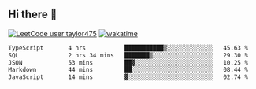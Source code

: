 ## Hi there 👋

[![LeetCode user taylor475](https://img.shields.io/badge/dynamic/json?style=for-the-badge&labelColor=black&color=%23ffa116&label=Solved&query=solvedOverTotal&url=https%3A%2F%2Fleetcode-badge.vercel.app%2Fapi%2Fusers%2Ftaylor475&logo=leetcode&logoColor=yellow)](https://leetcode.com/taylor475/)
[![wakatime](https://wakatime.com/badge/user/8c6aced9-f66a-452f-8802-5d7239ce5c50.svg)](https://wakatime.com/@8c6aced9-f66a-452f-8802-5d7239ce5c50)

<!--START_SECTION:waka-->

```txt
TypeScript       4 hrs           ███████████▒░░░░░░░░░░░░░   45.63 %
SQL              2 hrs 34 mins   ███████▒░░░░░░░░░░░░░░░░░   29.30 %
JSON             53 mins         ██▓░░░░░░░░░░░░░░░░░░░░░░   10.25 %
Markdown         44 mins         ██░░░░░░░░░░░░░░░░░░░░░░░   08.44 %
JavaScript       14 mins         ▓░░░░░░░░░░░░░░░░░░░░░░░░   02.74 %
```

<!--END_SECTION:waka-->

<!--
**taylor475/taylor475** is a _special_ repository because its `README.md` (this file) appears on your GitHub profile.
